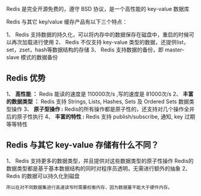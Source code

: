 

Redis 是完全开源免费的，遵守 BSD 协议，是一个高性能的 key-value 数据库

Redis 与其它 key/value 缓存产品有以下三个特点：

1、 Redis 支持数据的持久化，可以将内存中的数据保存在磁盘中，重启的时候可以再次加载进行使用
2、 Redis 不仅支持 key-value 类型的数据，还提供list，set，zset，hash等数据结构的存储
3、 Redis 支持数据的备份，即 master-slave 模式的数据备份

## Redis 优势

1、 **高性能 ：** Redis 能读的速度是 110000次/s ,写的速度是 81000次/s
2、 **丰富的数据类型 ：** Redis 支持 Strings, Lists, Hashes, Sets 及 Ordered Sets 数据类型操作
3、 **原子型操作 :** Redis的所有操作都是原子性的，还支持对几个操作全并后的原子性执行
4、 **丰富的特性 :** Redis 支持 publish/subscribe, 通知, key 过期等等特性

## Redis 与其它 key-value 存储有什么不同？

1、 Redis 支持更多的数据类型，并且提供对这些数据类型的原子性操作
Redis的数据类型都是基于基本数据结构的同时对程序员透明，无需进行额外的抽象
2、 Redis 的数据可以持久化到磁盘
```js 
所以在对不同数据集进行高速读写时需要权衡内存，因为数据量不能大于硬件内存。
```

